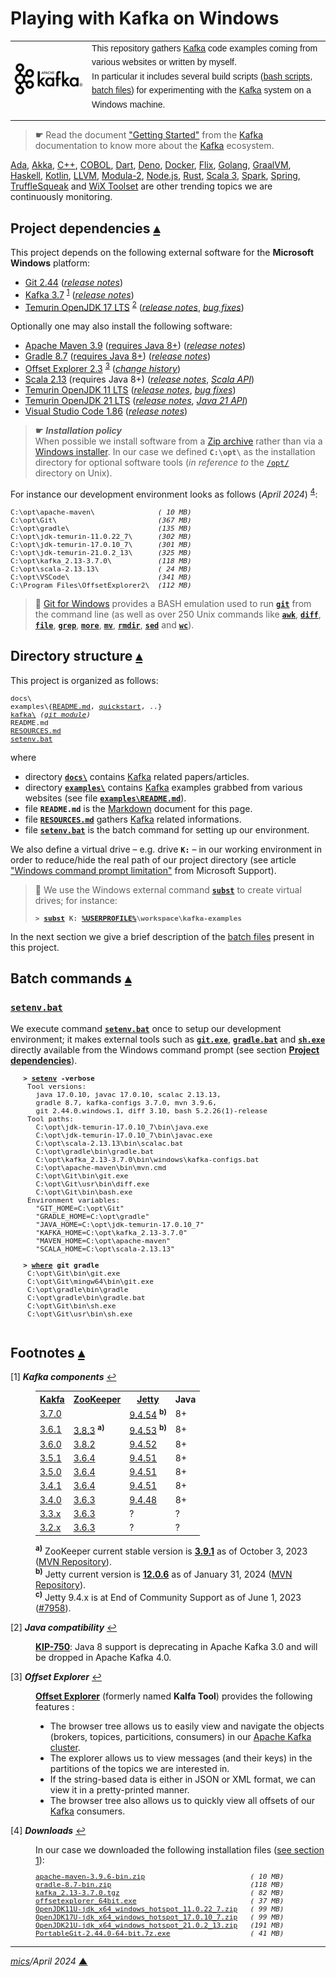 # <span id="top">Playing with Kafka on Windows</span>

<table style="font-family:Helvetica,Arial;line-height:1.6;">
  <tr>
  <td style="border:0;padding:0 10px 0 0;min-width:120px;">
    <a href="https://kafka.apache.org/" rel="external"><img style="border:0;width:120px;" src="./docs/images/apache-kafka.png" alt="Kafka project"/></a>
  </td>
  <td style="border:0;padding:0;vertical-align:text-top;">
    This repository gathers <a href="https://kafka.apache.org/" rel="external">Kafka</a> code examples coming from various websites or written by myself.<br/>
    In particular it includes several build scripts (<a href="https://www.gnu.org/software/bash/manual/bash.html" rel="external">bash scripts</a>, <a href="https://en.wikibooks.org/wiki/Windows_Batch_Scripting" rel="external">batch files</a>) for experimenting with the <a href="https://kafka.apache.org" rel="external">Kafka</a> system on a Windows machine.
  </td>
  </tr>
</table>

> **&#9755;** Read the document <a href="https://kafka.apache.org/documentation/#gettingStarted">"Getting Started"</a> from the <a href="https://kafka.apache.org/" rel="external">Kafka</a> documentation to know more about the <a href="https://kafka.apache.org/" rel="external">Kafka</a> ecosystem. 

[Ada][ada_examples], [Akka][akka_examples], [C++][cpp_examples], [COBOL][cobol_examples], [Dart][dart_examples], [Deno][deno_examples], [Docker][docker_examples], [Flix][flix_examples], [Golang][golang_examples], [GraalVM][graalvm_examples], [Haskell][haskell_examples], [Kotlin][kotlin_examples], [LLVM][llvm_examples], [Modula-2][m2_examples], [Node.js][nodejs_examples], [Rust][rust_examples], [Scala 3][scala3_examples], [Spark][spark_examples], [Spring][spring_examples], [TruffleSqueak][trufflesqueak_examples] and [WiX Toolset][wix_examples] are other trending topics we are continuously monitoring.

## <span id="proj_deps">Project dependencies</span> [**&#x25B4;**](#top)

This project depends on the following external software for the **Microsoft Windows** platform:

- [Git 2.44][git_releases] ([*release notes*][git_relnotes])
- [Kafka 3.7][kafka_downloads] <sup id="anchor_01">[1](#footnote_01)</sup> ([*release notes*][kafka_relnotes])
- [Temurin OpenJDK 17 LTS][temurin_openjdk17] <sup id="anchor_02">[2](#footnote_02)</sup> ([*release notes*][temurin_openjdk17_relnotes], [*bug fixes*][temurin_openjdk17_bugfixes])

Optionally one may also install the following software:

- [Apache Maven 3.9][apache_maven] ([requires Java 8+][apache_maven_history])  ([*release notes*][apache_maven_relnotes])
- [Gradle 8.7][gradle_install] ([requires Java 8+][gradle_compatibility]) ([*release notes*][gradle_relnotes])
- [Offset Explorer 2.3][kafkatool_downloads] <sup id="anchor_03">[3](#footnote_03)</sup> ([*change history*][kafkatool_changes])
- [Scala 2.13][scala_releases] (requires Java 8+) ([*release notes*][scala_relnotes], [*Scala API*][scala_api])
- [Temurin OpenJDK 11 LTS][temurin_openjdk11] ([*release notes*][temurin_openjdk11_relnotes], [*bug fixes*][temurin_openjdk11_bugfixes])
- [Temurin OpenJDK 21 LTS][temurin_openjdk21] ([*release notes*][temurin_openjdk21_relnotes], [*Java 21 API*][oracle_openjdk21_api])
- [Visual Studio Code 1.86][vscode_downloads] ([*release notes*][vscode_relnotes])

> **&#9755;** ***Installation policy***<br/>
> When possible we install software from a [Zip archive][zip_archive] rather than via a [Windows installer][windows_installer]. In our case we defined **`C:\opt\`** as the installation directory for optional software tools (*in reference to* the [`/opt/`][unix_opt] directory on Unix).

For instance our development environment looks as follows (*April 2024*) <sup id="anchor_04">[4](#footnote_04)</sup>:

<pre style="font-size:80%;">
C:\opt\apache-maven\               <i>( 10 MB)</i>
C:\opt\Git\                        <i>(367 MB)</i>
C:\opt\gradle\                     <i>(135 MB)</i>
C:\opt\jdk-temurin-11.0.22_7\      <i>(302 MB)</i>
C:\opt\jdk-temurin-17.0.10_7\      <i>(301 MB)</i>
C:\opt\jdk-temurin-21.0.2_13\      <i>(325 MB)</i>
C:\opt\kafka_2.13-3.7.0\           <i>(118 MB)</i>
C:\opt\scala-2.13.13\              <i>( 24 MB)</i>
C:\opt\VSCode\                     <i>(341 MB)</i>
C:\Program Files\OffsetExplorer2\  <i>(112 MB)</i>
</pre>

> **:mag_right:** [Git for Windows][git_downloads] provides a BASH emulation used to run [**`git`**][git_cli] from the command line (as well as over 250 Unix commands like [**`awk`**][man1_awk], [**`diff`**][man1_diff], [**`file`**][man1_file], [**`grep`**][man1_grep], [**`more`**][man1_more], [**`mv`**][man1_mv], [**`rmdir`**][man1_rmdir], [**`sed`**][man1_sed] and [**`wc`**][man1_wc]).

## <span id="structure">Directory structure</span> [**&#x25B4;**](#top)

This project is organized as follows:

<pre style="font-size:80%;">
docs\
examples\{<a href="examples/README.md">README.md</a>, <a href="examples/quickstart/">quickstart</a>, ..}
<a href="https://github.com/apache/kafka">kafka\</a> <i>(<a href="./.gitmodules">git module</a>)</i>
README.md
<a href="RESOURCES.md">RESOURCES.md</a>
<a href="setenv.bat">setenv.bat</a>
</pre>

where

- directory [**`docs\`**](docs/) contains [Kafka] related papers/articles.
- directory [**`examples\`**](examples/) contains [Kafka] examples grabbed from various websites (see file [**`examples\README.md`**](examples/README.md)).
- file **`README.md`** is the [Markdown][github_markdown] document for this page.
- file [**`RESOURCES.md`**](RESOURCES.md) gathers [Kafka] related informations.
- file [**`setenv.bat`**](setenv.bat) is the batch command for setting up our environment.

<!--
> **:mag_right:** We use [VS Code][microsoft_vscode] with the extension [Markdown Preview Github Styling](https://marketplace.visualstudio.com/items?itemName=bierner.markdown-preview-github-styles) to edit our Markdown files (see article ["Mastering Markdown"](https://guides.github.com/features/mastering-markdown/) from [GitHub Guides][github_guides].
-->

We also define a virtual drive &ndash; e.g. drive **`K:`** &ndash; in our working environment in order to reduce/hide the real path of our project directory (see article ["Windows command prompt limitation"][windows_limitation] from Microsoft Support).
> **:mag_right:** We use the Windows external command [**`subst`**][windows_subst] to create virtual drives; for instance:
>
> <pre style="font-size:80%;">
> <b>&gt; <a href="https://docs.microsoft.com/en-us/windows-server/administration/windows-commands/subst">subst</a> K: <a href="https://docs.microsoft.com/en-us/windows/deployment/usmt/usmt-recognized-environment-variables#bkmk-2">%USERPROFILE%</a>\workspace\kafka-examples</b>
> </pre>

In the next section we give a brief description of the [batch files][windows_batch_file] present in this project.

## <span id="commands">Batch commands</span> [**&#x25B4;**](#top)

### [**`setenv.bat`**](setenv.bat)

We execute command [**`setenv.bat`**](setenv.bat) once to setup our development environment; it makes external tools such as [**`git.exe`**][git_userguide], [**`gradle.bat`**][gradle_cli] and [**`sh.exe`**][sh_cli] directly available from the Windows command prompt (see section [**Project dependencies**](#proj_deps)).

   <pre style="font-size:80%;">
   <b>&gt; <a href="./setenv.bat">setenv</a> -verbose</b>
    Tool versions:
      java 17.0.10, javac 17.0.10, scalac 2.13.13,
      gradle 8.7, kafka-configs 3.7.0, mvn 3.9.6,
      git 2.44.0.windows.1, diff 3.10, bash 5.2.26(1)-release
    Tool paths:
      C:\opt\jdk-temurin-17.0.10_7\bin\java.exe
      C:\opt\jdk-temurin-17.0.10_7\bin\javac.exe
      C:\opt\scala-2.13.13\bin\scalac.bat
      C:\opt\gradle\bin\gradle.bat
      C:\opt\kafka_2.13-3.7.0\bin\windows\kafka-configs.bat
      C:\opt\apache-maven\bin\mvn.cmd
      C:\opt\Git\bin\git.exe
      C:\opt\Git\usr\bin\diff.exe
      C:\opt\Git\bin\bash.exe
    Environment variables:
      "GIT_HOME=C:\opt\Git"
      "GRADLE_HOME=C:\opt\gradle"
      "JAVA_HOME=C:\opt\jdk-temurin-17.0.10_7"
      "KAFKA_HOME=C:\opt\kafka_2.13-3.7.0"
      "MAVEN_HOME=C:\opt\apache-maven"
      "SCALA_HOME=C:\opt\scala-2.13.13"
   &nbsp;
   <b>&gt; <a href="https://learn.microsoft.com/en-us/windows-server/administration/windows-commands/where">where</a> git gradle</b>
    C:\opt\Git\bin\git.exe
    C:\opt\Git\mingw64\bin\git.exe
    C:\opt\gradle\bin\gradle
    C:\opt\gradle\bin\gradle.bat
    C:\opt\Git\bin\sh.exe
    C:\opt\Git\usr\bin\sh.exe
   </pre>


## <span id="footnotes">Footnotes</span> [**&#x25B4;**](#top)

<span id="footnote_01">[1]</span> ***Kafka components*** [↩](#anchor_01)

<dl><dd>
<table>
<tr>
<th><a href="https://kafka.apache.org/" rel="external">Kakfa</a></th>
<th><a href="https://zookeeper.apache.org/releases.html" rel="external">ZooKeeper</a></th>
<th><a href="https://www.eclipse.org/jetty/" rel="external">Jetty</a></th>
<th>Java</th>
</tr>
<tr>
<td><a href="https://downloads.apache.org/kafka/3.7.0/RELEASE_NOTES.html">3.7.0</a></td>
<td></td>
<td><a href="https://github.com/jetty/jetty.project/releases/tag/jetty-9.4.54.v20240208">9.4.54</a> <sup><b>b)</b></sup></td>
<td>8+</td>
</tr>
<tr>
<td><a href="https://downloads.apache.org/kafka/3.6.1/RELEASE_NOTES.html">3.6.1</a></td>
<td><a href="https://zookeeper.apache.org/doc/r3.8.3/releasenotes.html">3.8.3</a> <sup><b>a)</b></sup></td>
<td><a href="https://github.com/eclipse/jetty.project/releases/tag/jetty-9.4.53.v20230217">9.4.53</a> <sup><b>b)</b></sup></td>
<td>8+</td>
</tr>
<tr>
<td><a href="https://downloads.apache.org/kafka/3.6.0/RELEASE_NOTES.html">3.6.0</a></td>
<td><a href="https://zookeeper.apache.org/doc/r3.8.2/releasenotes.html">3.8.2</a></td>
<td><a href="https://github.com/eclipse/jetty.project/releases/tag/jetty-9.4.52.v20230217">9.4.52</a></td>
<td>8+</td>
</tr>
<tr>
<td><a href="https://downloads.apache.org/kafka/3.5.1/RELEASE_NOTES.html">3.5.1</a></td>
<td><a href="https://zookeeper.apache.org/doc/r3.6.4/releasenotes.html">3.6.4</a></td>
<td><a href="https://github.com/eclipse/jetty.project/releases/tag/jetty-9.4.51.v20230217">9.4.51</a></td>
<td>8+</td>
</tr>
<tr>
<td><a href="https://downloads.apache.org/kafka/3.5.0/RELEASE_NOTES.html">3.5.0</a></td>
<td><a href="https://zookeeper.apache.org/doc/r3.6.4/releasenotes.html">3.6.4</a></td>
<td><a href="https://github.com/eclipse/jetty.project/releases/tag/jetty-9.4.51.v20230217">9.4.51</a></td>
<td>8+</td>
</tr>
<tr>
<td><a href="https://archive.apache.org/dist/kafka/3.4.1/RELEASE_NOTES.html">3.4.1</a></td><td><a href="https://zookeeper.apache.org/doc/r3.6.4/releasenotes.html">3.6.4</a></td><td><a href="https://github.com/eclipse/jetty.project/releases/tag/jetty-9.4.51.v20230217">9.4.51</a></td><td>8+</td>
</tr>
<tr>
<td><a href="https://archive.apache.org/dist/kafka/3.4.0/RELEASE_NOTES.html">3.4.0</a></td><td><a href="https://zookeeper.apache.org/doc/r3.6.3/releasenotes.html">3.6.3</a></td><td><a href="https://github.com/eclipse/jetty.project/releases/tag/jetty-9.4.48.v20220622">9.4.48</a></td><td>8+</td></tr>
<tr><td><a href="https://archive.apache.org/dist/kafka/3.3.0/RELEASE_NOTES.html">3.3.x</a></td><td><a href="https://zookeeper.apache.org/doc/r3.6.3/releasenotes.html">3.6.3</a></td><td>?</td><td>?</td>
</tr>
<tr>
<td><a href="https://archive.apache.org/dist/kafka/3.2.0/RELEASE_NOTES.html">3.2.x</a></td>
<td><a href="https://zookeeper.apache.org/doc/r3.6.3/releasenotes.html">3.6.3</a></td>
<td>?</td>
<td>?</td>
</tr>
</table>
<span><sup><b>a)</b></sup> ZooKeeper current stable version is <a href="https://zookeeper.apache.org/doc/r3.9.1/"><b>3.9.1</b></a> as of October 3, 2023 (<a href="https://mvnrepository.com/artifact/org.apache.zookeeper/zookeeper">MVN Repository</a>).<br/>
<sup><b>b)</b></sup> Jetty current version is <a href="https://github.com/eclipse/jetty.project/releases/tag/jetty-12.0.6"><b>12.0.6</b></a> as of January 31, 2024 (<a href="https://mvnrepository.com/artifact/org.eclipse.jetty/jetty-server">MVN Repository</a>).<br/>
<sup><b>c)</b></sup> Jetty 9.4.x is at End of Community Support as of June 1, 2023 (<a href="https://github.com/eclipse/jetty.project/issues/7958">#7958</a>).
</span>
</dd></dl>

<span id="footnote_02">[2]</span> ***Java compatibility*** [↩](#anchor_02)

<dl><dd>
<a href="https://cwiki.apache.org/confluence/pages/viewpage.action?pageId=181308223" rel="external"><b>KIP-750</b></a>: Java 8 support is deprecating in Apache Kafka 3.0 and will be dropped in Apache Kafka 4.0.
</dd></dl>

<span id="footnote_03">[3]</span> ***Offset Explorer*** [↩](#anchor_03)

<dl><dd>
<a href="https://www.kafkatool.com/features.html" rel="external"><b>Offset Explorer</b></a> (formerly named <b>Kalfa Tool</b>) provides the following features :
<ul>
  <li>The browser tree allows us to easily view and navigate the objects (brokers, topices, particitions, consumers) in our <a href="https://www.confluent.io/blog/what-is-an-apache-kafka-cluster/">Apache Kafka cluster</a>.</li>
  <li>The explorer allows us to view messages (and their keys) in the partitions of the topics we are interested in.</li>
  <li>If the string-based data is either in JSON or XML format, we can view it in a pretty-printed manner.</li>
  <li>The browser tree also allows us to quickly view all offsets of our <a href="https://kafka.apache.org">Kafka</a> consumers.</li>
</ul>
</dd></dl>

<span id="footnote_04">[4]</span> ***Downloads*** [↩](#anchor_04)

<dl><dd>
In our case we downloaded the following installation files (<a href="#proj_deps">see section 1</a>):
</dd>
<dd>
<pre style="font-size:80%;">
<a href="https://maven.apache.org/download.cgi">apache-maven-3.9.6-bin.zip</a>                         <i>( 10 MB)</i>
<a href="https://gradle.org/install/">gradle-8.7-bin.zip</a>                                 <i>(118 MB)</i>
<a href="https://kafka.apache.org/downloads">kafka_2.13-3.7.0.tgz</a>                               <i>( 82 MB)</i>
<a href="https://www.kafkatool.com/download.html" rel="external">offsetexplorer_64bit.exe</a>                           <i>( 37 MB)</i>
<a href="https://adoptium.net/releases.html?variant=openjdk11&jvmVariant=hotspot">OpenJDK11U-jdk_x64_windows_hotspot_11.0.22_7.zip</a>   <i>( 99 MB)</i>
<a href="https://adoptium.net/releases.html?variant=openjdk17&jvmVariant=hotspot">OpenJDK17U-jdk_x64_windows_hotspot_17.0.10_7.zip</a>   <i>( 99 MB)</i>
<a href="ttps://adoptium.net/releases.html?variant=openjdk21&jvmVariant=hotspot">OpenJDK21U-jdk_x64_windows_hotspot_21.0.2_13.zip</a>   <i>(191 MB)</i>
<a href="https://git-scm.com/download/win">PortableGit-2.44.0-64-bit.7z.exe</a>                   <i>( 41 MB)</i>
</pre>
</dd></dl>
<!--
<a href="https://github.com/sbt/sbt/releases">sbt-1.9.7.zip</a>                                      <i>( 17 MB)</i>
<a href="https://www.scala-lang.org/files/archive/">scala-2.13.13.zip</a>                                  <i>( 21 MB)</i>
-->

***

*[mics](https://lampwww.epfl.ch/~michelou/)/April 2024* [**&#9650;**](#top)
<span id="bottom">&nbsp;</span>

<!-- link refs -->

[ada_examples]: https://github.com/michelou/ada-examples
[akka_examples]: https://github.com/michelou/akka-examples
[apache_maven]: https://maven.apache.org/download.cgi
[apache_maven_history]: https://maven.apache.org/docs/history.html
[apache_maven_relnotes]: https://maven.apache.org/docs/3.9.6/release-notes.html
[cobol_examples]: https://github.com/michelou/cobol-examples
[cpp_examples]: https://github.com/michelou/cpp-examples
[dart_examples]: https://github.com/michelou/dart-examples
[deno_examples]: https://github.com/michelou/deno-examples
[docker_examples]: https://github.com/michelou/docker-examples
[flix_examples]: https://github.com/michelou/flix-examples
[git_bash]: https://www.atlassian.com/git/tutorials/git-bash
[git_cli]: https://git-scm.com/docs/git
[git_downloads]: https://git-scm.com/download/win
[git_releases]: https://git-scm.com/download/win
[git_relnotes]: https://raw.githubusercontent.com/git/git/master/Documentation/RelNotes/2.44.0.txt
[git_userguide]: https://git-scm.com/docs/git
[github_markdown]: https://github.github.com/gfm/
[golang_examples]: https://github.com/michelou/golang-examples
[graalvm_examples]: https://github.com/michelou/graalvm-examples
[gradle_cli]: https://docs.gradle.org/current/userguide/command_line_interface.html
[gradle_compatibility]: https://docs.gradle.org/current/release-notes.html#upgrade-instructions
[gradle_install]: https://gradle.org/install/
[gradle_relnotes]: https://docs.gradle.org/8.7/release-notes.html
[haskell_examples]: https://github.com/michelou/haskell-examples
[kafka]: https://kafka.apache.org
[kafka_downloads]: https://kafka.apache.org/downloads
<!--
3.4.0 -> https://archive.apache.org/dist/kafka/3.4.0/RELEASE_NOTES.html
3.4.1 -> https://archive.apache.org/dist/kafka/3.4.1/RELEASE_NOTES.html
3.5.0 -> https://archive.apache.org/dist/kafka/3.5.0/RELEASE_NOTES.html
3.5.1 -> https://archive.apache.org/dist/kafka/3.5.1/RELEASE_NOTES.html
3.6.0 -> https://archive.apache.org/dist/kafka/3.6.0/RELEASE_NOTES.html
3.6.1 -> https://archive.apache.org/dist/kafka/3.6.1/RELEASE_NOTES.html
3.7.0 -> https://archive.apache.org/dist/kafka/3.7.0/RELEASE_NOTES.html
-->
[kafka_relnotes]: https://archive.apache.org/dist/kafka/3.7.0/RELEASE_NOTES.html
[kafkatool_changes]: https://www.kafkatool.com/changes.html
[kafkatool_downloads]: https://www.kafkatool.com/download.html
[kotlin_examples]: https://github.com/michelou/kotlin-examples
[llvm_examples]: https://github.com/michelou/llvm-examples
[m2_examples]: https://github.com/michelou/m2-examples
[man1_awk]: https://www.linux.org/docs/man1/awk.html
[man1_diff]: https://www.linux.org/docs/man1/diff.html
[man1_file]: https://www.linux.org/docs/man1/file.html
[man1_grep]: https://www.linux.org/docs/man1/grep.html
[man1_more]: https://www.linux.org/docs/man1/more.html
[man1_mv]: https://www.linux.org/docs/man1/mv.html
[man1_rmdir]: https://www.linux.org/docs/man1/rmdir.html
[man1_sed]: https://www.linux.org/docs/man1/sed.html
[man1_wc]: https://www.linux.org/docs/man1/wc.html
[nodejs_examples]: https://github.com/michelou/nodejs-examples
[oracle_openjdk21]: https://jdk.java.net/21/
[oracle_openjdk21_api]: https://download.java.net/java/early_access/jdk21/docs/api/
[oracle_openjdk21_relnotes]: https://jdk.java.net/21/release-notes
[rust_examples]: https://github.com/michelou/rust-examples
[scala_api]: https://www.scala-lang.org/files/archive/api/current/
[scala_releases]: https://www.scala-lang.org/files/archive/
[scala_relnotes]: https://github.com/scala/scala/releases/tag/v2.13.13
[scala3_examples]: https://github.com/michelou/dotty-examples
[sh_cli]: https://man7.org/linux/man-pages/man1/sh.1p.html
[spark_examples]: https://github.com/michelou/spark-examples
[spring_examples]: https://github.com/michelou/spring-examples
<!--
#### Archives ### https://mail.openjdk.org/pipermail/jdk-updates-dev/
11.0.3  -> https://mail.openjdk.java.net/pipermail/jdk-updates-dev/2019-April/000951.html
11.0.4  -> https://mail.openjdk.java.net/pipermail/jdk-updates-dev/2019-July/001423.html
11.0.5  -> https://mail.openjdk.java.net/pipermail/jdk-updates-dev/2019-October/002025.html
11.0.6  -> https://mail.openjdk.java.net/pipermail/jdk-updates-dev/2020-January/002374.html
11.0.7  -> https://mail.openjdk.java.net/pipermail/jdk-updates-dev/2020-April/003019.html
11.0.8  -> https://mail.openjdk.java.net/pipermail/jdk-updates-dev/2020-July/003498.html
11.0.9  -> https://mail.openjdk.java.net/pipermail/jdk-updates-dev/2020-October/004007.html
11.0.10 -> https://mail.openjdk.java.net/pipermail/jdk-updates-dev/2021-January/004689.html
11.0.11 -> https://mail.openjdk.java.net/pipermail/jdk-updates-dev/2021-April/005860.html
11.0.12 -> https://mail.openjdk.org/pipermail/jdk-updates-dev/2021-July/006954.html
11.0.13 -> https://mail.openjdk.org/pipermail/jdk-updates-dev/2021-October/009368.html
11.0.14 -> https://mail.openjdk.org/pipermail/jdk-updates-dev/2022-January/011643.html
11.0.15 -> https://mail.openjdk.org/pipermail/jdk-updates-dev/2022-April/014104.html
11.0.16 -> https://mail.openjdk.org/pipermail/jdk-updates-dev/2022-July/016017.html
11.0.17 -> https://mail.openjdk.org/pipermail/jdk-updates-dev/2022-October/018119.html
11.0.18 -> https://mail.openjdk.org/pipermail/jdk-updates-dev/2023-January/020111.html
11.0.19 -> https://mail.openjdk.org/pipermail/jdk-updates-dev/2023-April/021900.html
11.0.20 -> https://mail.openjdk.org/pipermail/jdk-updates-dev/2023-July/024064.html
11.0.21 -> https://mail.openjdk.org/pipermail/jdk-updates-dev/2023-October/026351.html
11.0.22 -> https://mail.openjdk.org/pipermail/jdk-updates-dev/2024-January/029215.html
-->
[temurin_openjdk11]: https://adoptium.net/releases.html?variant=openjdk11&jvmVariant=hotspot
[temurin_openjdk11_bugfixes]: https://www.oracle.com/java/technologies/javase/11-0-21-bugfixes.html
[temurin_openjdk11_relnotes]: https://mail.openjdk.org/pipermail/jdk-updates-dev/2023-October/026351.html
<!--
17.0.2  -> https://www.oracle.com/java/technologies/javase/17-0-2-bugfixes.html
17.0.3  -> https://www.oracle.com/java/technologies/javase/17-0-3-bugfixes.html
17.0.7  -> https://www.oracle.com/java/technologies/javase/17-0-7-relnotes.html
17.0.8  -> https://mail.openjdk.org/pipermail/jdk-updates-dev/2023-September/025526.html
17.0.9  -> https://mail.openjdk.org/pipermail/jdk-updates-dev/2023-October/026352.html
17.0.10 -> https://mail.openjdk.org/pipermail/jdk-updates-dev/2024-January/029089.html
-->
[temurin_openjdk17]: https://adoptium.net/releases.html?variant=openjdk17&jvmVariant=hotspot
[temurin_openjdk17_bugfixes]: https://www.oracle.com/java/technologies/javase/17-0-9-relnotes.html
[temurin_openjdk17_relnotes]: https://mail.openjdk.org/pipermail/jdk-updates-dev/2023-October/026352.html
<!--
21_35   -> https://adoptium.net/fr/temurin/release-notes/?version=jdk-21+35
21.0.1  -> https://www.oracle.com/java/technologies/javase/21-0-1-relnotes.html
21.0.2  -> https://mail.openjdk.org/pipermail/jdk-updates-dev/2024-January/029090.html
-->
[temurin_openjdk21]: https://adoptium.net/fr/temurin/releases/?variant=openjdk21&jvmVariant=hotspot
[temurin_openjdk21_relnotes]: https://adoptium.net/fr/temurin/release-notes/?version=jdk-21+35
[trufflesqueak_examples]: https://github.com/michelou/trufflesqueak-examples
[unix_bash_script]: https://www.gnu.org/software/bash/manual/bash.html
[unix_opt]: https://tldp.org/LDP/Linux-Filesystem-Hierarchy/html/opt.html
[vscode_downloads]: https://code.visualstudio.com/#alt-downloads
[vscode_relnotes]: https://code.visualstudio.com/updates/
[windows_batch_file]: https://en.wikibooks.org/wiki/Windows_Batch_Scripting
[windows_installer]: https://docs.microsoft.com/en-us/windows/win32/msi/windows-installer-portal
[windows_limitation]: https://support.microsoft.com/en-gb/help/830473/command-prompt-cmd-exe-command-line-string-limitation
[windows_subst]: https://docs.microsoft.com/en-us/windows-server/administration/windows-commands/subst
[wix_examples]: https://github.com/michelou/wix-examples
[zip_archive]: https://www.howtogeek.com/178146/htg-explains-everything-you-need-to-know-about-zipped-files/
